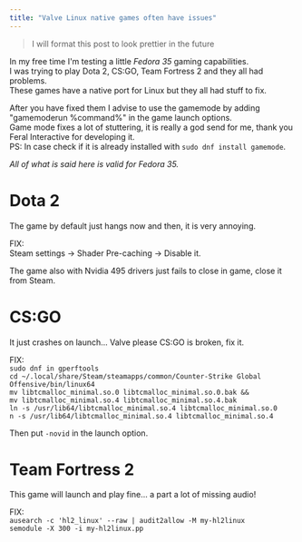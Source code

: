 ```yaml
---
title: "Valve Linux native games often have issues" 
---
```


> I will format this post to look prettier in the future  
> 
In my free time I'm testing a little *Fedora 35* gaming capabilities.  
I was trying to play Dota 2, CS:GO, Team Fortress 2 and they all had problems.  
These games have a native port for Linux but they all had stuff to fix.  

After you have fixed them I advise to use the gamemode by adding "gamemoderun %command%" in the game launch options.  
Game mode fixes a lot of stuttering, it is really a god send for me, thank you Feral Interactive for developing it.  
PS: In case check if it is already installed with `sudo dnf install gamemode`.

*All of what is said here is valid for Fedora 35.*  

# Dota 2  

The game by default just hangs now and then, it is very annoying.  

FIX:  
Steam settings -> Shader Pre-caching -> Disable it.

The game also with Nvidia 495 drivers just fails to close in game, close it from Steam.

# CS:GO

It just crashes on launch... Valve please CS:GO is broken, fix it.  

FIX:  
`sudo dnf in gperftools`  
`cd ~/.local/share/Steam/steamapps/common/Counter-Strike Global Offensive/bin/linux64`  
`mv libtcmalloc_minimal.so.0 libtcmalloc_minimal.so.0.bak &&`  
`mv libtcmalloc_minimal.so.4 libtcmalloc_minimal.so.4.bak`  
`ln -s /usr/lib64/libtcmalloc_minimal.so.4 libtcmalloc_minimal.so.0`  
`n -s /usr/lib64/libtcmalloc_minimal.so.4 libtcmalloc_minimal.so.4`  

Then put `-novid` in the launch option.

# Team Fortress 2

This game will launch and play fine... a part a lot of missing audio!  

FIX:  
`ausearch -c 'hl2_linux' --raw | audit2allow -M my-hl2linux`  
`semodule -X 300 -i my-hl2linux.pp`  
